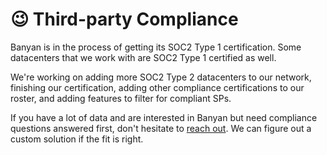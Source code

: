 # 😉 Third-party Compliance

Banyan is in the process of getting its SOC2 Type 1 certification. Some datacenters that we work with are SOC2 Type 1 certified as well.

We're working on adding more SOC2 Type 2 datacenters to our network, finishing our certification, adding other compliance certifications to our roster, and adding features to filter for compliant SPs.

If you have a lot of data and are interested in Banyan but need compliance questions answered first, don't hesitate to [reach out](https://banyan.computer/contact). We can figure out a custom solution if the fit is right.
